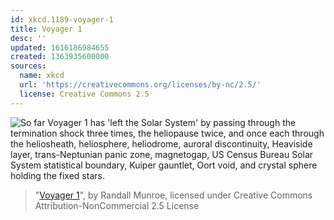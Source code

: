 ```yaml
---
id: xkcd.1189-voyager-1
title: Voyager 1
desc: ''
updated: 1616186984655
created: 1363935600000
sources:
  name: xkcd
  url: 'https://creativecommons.org/licenses/by-nc/2.5/'
  license: Creative Commons 2.5
---
```

![So far Voyager 1 has 'left the Solar System' by passing through the termination shock three times, the heliopause twice, and once each through the heliosheath, heliosphere, heliodrome, auroral discontinuity, Heaviside layer, trans-Neptunian panic zone, magnetogap, US Census Bureau Solar System statistical boundary, Kuiper gauntlet, Oort void, and crystal sphere holding the fixed stars.](https://imgs.xkcd.com/comics/voyager_1.png)
> "[Voyager 1](https://xkcd.com/1189/)", by Randall Munroe, licensed under Creative Commons Attribution-NonCommercial 2.5 License
